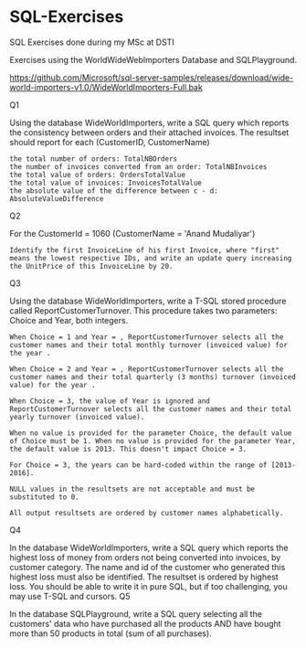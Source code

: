 # SQL-Exercises
SQL Exercises done during my MSc at DSTI

Exercises using the WorldWideWebImporters Database and SQLPlayground.

https://github.com/Microsoft/sql-server-samples/releases/download/wide-world-importers-v1.0/WideWorldImporters-Full.bak

Q1

Using the database WideWorldImporters, write a SQL query which reports the consistency between orders and their attached invoices. The resultset should report for each (CustomerID, CustomerName)

    the total number of orders: TotalNBOrders
    the number of invoices converted from an order: TotalNBInvoices
    the total value of orders: OrdersTotalValue
    the total value of invoices: InvoicesTotalValue
    the absolute value of the difference between c - d: AbsoluteValueDifference

Q2

For the CustomerId = 1060 (CustomerName = 'Anand Mudaliyar')

    Identify the first InvoiceLine of his first Invoice, where "first" means the lowest respective IDs, and write an update query increasing the UnitPrice of this InvoiceLine by 20.

Q3

Using the database WideWorldImporters, write a T-SQL stored procedure called ReportCustomerTurnover. This procedure takes two parameters: Choice and Year, both integers.

    When Choice = 1 and Year = , ReportCustomerTurnover selects all the customer names and their total monthly turnover (invoiced value) for the year .

    When Choice = 2 and Year = , ReportCustomerTurnover selects all the customer names and their total quarterly (3 months) turnover (invoiced value) for the year .

    When Choice = 3, the value of Year is ignored and ReportCustomerTurnover selects all the customer names and their total yearly turnover (invoiced value).

    When no value is provided for the parameter Choice, the default value of Choice must be 1. When no value is provided for the parameter Year, the default value is 2013. This doesn't impact Choice = 3.

    For Choice = 3, the years can be hard-coded within the range of [2013-2016].

    NULL values in the resultsets are not acceptable and must be substituted to 0.

    All output resultsets are ordered by customer names alphabetically.

Q4

In the database WideWorldImporters, write a SQL query which reports the highest loss of money from orders not being converted into invoices, by customer category. The name and id of the customer who generated this highest loss must also be identified. The resultset is ordered by highest loss. You should be able to write it in pure SQL, but if too challenging, you may use T-SQL and cursors.
Q5

In the database SQLPlayground, write a SQL query selecting all the customers' data who have purchased all the products AND have bought more than 50 products in total (sum of all purchases).
